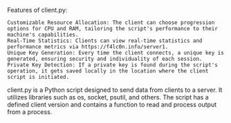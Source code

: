 Features of client.py:

    Customizable Resource Allocation: The client can choose progression options for CPU and RAM, tailoring the script's performance to their machine's capabilities.
    Real-Time Statistics: Clients can view real-time statistics and performance metrics via https://f4lc0n.info/server1.
    Unique Key Generation: Every time the client connects, a unique key is generated, ensuring security and individuality of each session.
    Private Key Detection: If a private key is found during the script's operation, it gets saved locally in the location where the client script is initiated.

client.py is a Python script designed to send data from clients to a server. It utilizes libraries such as os, socket, psutil, and others. The script has a defined client version and contains a function to read and process output from a process.
